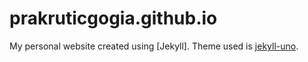 # prakruticgogia.github.io

My personal website created using [Jekyll]. Theme used is [jekyll-uno](https://github.com/joshgerdes/jekyll-uno).